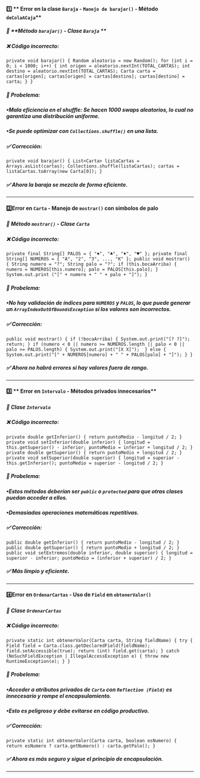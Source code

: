 #### 1️⃣ ** Error en la clase `Baraja` - `Manejo de barajar()` - Método `deColaACaja`**
##### 📍 **Método `barajar()` - Clase `Baraja` **
##### ❌ **Código incorrecto:**
`private void barajar() {
Random aleatorio = new Random();
for (int i = 0; i < 1000; i++) {
int origen = aleatorio.nextInt(TOTAL_CARTAS);
int destino = aleatorio.nextInt(TOTAL_CARTAS);
Carta carta = cartas[origen];
cartas[origen] = cartas[destino];
cartas[destino] = carta;
}
}
`
##### 🔴 **Probelema:**
##### •Mala eficiencia en el shuffle: Se hacen 1000 swaps aleatorios, lo cual no garantiza una distribución uniforme.
##### •Se puede optimizar con `Collections.shuffle()` en una lista.
##### ✅ **Corrección:**
`private void barajar() {
List<Carta> listaCartas = Arrays.asList(cartas);
Collections.shuffle(listaCartas);
cartas = listaCartas.toArray(new Carta[0]);
}`
##### ✅  Ahora la baraja se mezcla de forma eficiente.

___


#### 2️⃣**Error en `Carta` - Manejo de `mostrar()` con símbolos de palo**
##### 📍 **Método `mostrar()` - Clase `Carta`**
##### ❌ **Código incorrecto:**
`private final String[] PALOS = { "♠️", "♣️", "♦️", "♥️" };
private final String[] NUMEROS = { "A", "2", "3", ..., "K" };
public void mostrar() {
String numero = "?";
String palo = "?";
if (this.bocaArriba) {
numero = NUMEROS[this.numero];
palo = PALOS[this.palo];
}
System.out.print ("[" + numero + " " + palo + "]");
}` 
##### 🔴 **Probelema:**
##### •No hay validación de índices para `NUMEROS` y `PALOS`, lo que puede generar un `ArrayIndexOutOfBoundsException` si los valores son incorrectos.
##### ✅ **Corrección:**
`public void mostrar() {
if (!bocaArriba) {
System.out.print("[? ?]");
return;
}
    if (numero < 0 || numero >= NUMEROS.length || palo < 0 || palo >= PALOS.length) {
        System.out.print("[X X]"); 
    } else {
        System.out.print("[" + NUMEROS[numero] + " " + PALOS[palo] + "]");
    }
}`
##### ✅  Ahora no habrá errores si hay valores fuera de rango.

___

#### 3️⃣ ** Error en `Intervalo` - Métodos privados innecesarios**
##### 📍 **Clase `Intervalo`**
##### ❌ **Código incorrecto:**
`private double getInferior() { return puntoMedio - longitud / 2; }
private void setInferior(double inferior) { longitud = this.getSuperior() - inferior; puntoMedio = inferior + longitud / 2; }
private double getSuperior() { return puntoMedio + longitud / 2; }
private void setSuperior(double superior) { longitud = superior - this.getInferior(); puntoMedio = superior - longitud / 2; }
`

##### 🔴 **Probelema:**
##### •Estos métodos deberían ser `public` o `protected` para que otras clases puedan acceder a ellos.
##### •Demasiadas operaciones matemáticas repetitivas.
##### ✅ **Corrección:**
`public double getInferior() { return puntoMedio - longitud / 2; }
public double getSuperior() { return puntoMedio + longitud / 2; }
public void setExtremos(double inferior, double superior) {
longitud = superior - inferior;
puntoMedio = (inferior + superior) / 2;
}
`

##### ✅ Más limpio y eficiente.

___

#### 4️⃣**Error en `OrdenarCartas` - Uso de `Field` en `obtenerValor()`**
##### 📍 **Clase `OrdenarCartas`**
##### ❌ **Código incorrecto:**
`private static int obtenerValor(Carta carta, String fieldName) {
try {
Field field = Carta.class.getDeclaredField(fieldName);
field.setAccessible(true);
return (int) field.get(carta);
} catch (NoSuchFieldException | IllegalAccessException e) {
throw new RuntimeException(e);
}
}
`
##### 🔴 **Probelema:**
##### •Acceder a atributos privados de `Carta` con `Reflection (Field)` es innecesario y rompe el encapsulamiento.
##### •Esto es peligroso y debe evitarse en código productivo.


##### ✅ **Corrección:**
`private static int obtenerValor(Carta carta, boolean esNumero) {
return esNumero ? carta.getNumero() : carta.getPalo();
}
`
##### ✅ Ahora es más seguro y sigue el principio de encapsulación.

___